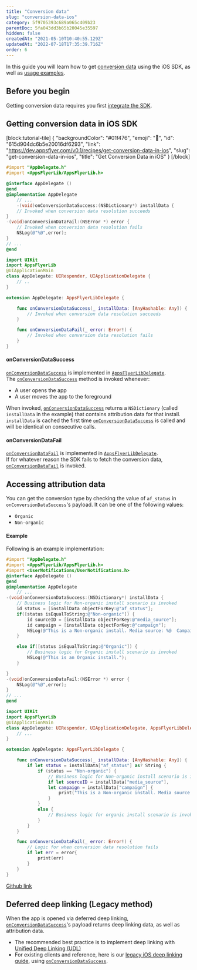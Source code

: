 ```yaml
---
title: "Conversion data"
slug: "conversion-data-ios"
category: 5f9705393c689a065c409b23
parentDoc: 5fa043dd3b65b20045e35597
hidden: false
createdAt: "2021-05-10T10:40:55.129Z"
updatedAt: "2022-07-18T17:35:39.716Z"
order: 6
---
```

In this guide you will learn how to get [conversion data](doc:conversion-data) using the iOS SDK, as well as [usage examples](https://dev.appsflyer.com/hc/docs/conversion-data-android#accessing-attribution-data).

Before you begin
----------------

Getting conversion data requires you first [integrate the SDK](doc:integrate-ios-sdk).

Getting conversion data in iOS SDK
----------------------------------


[block:tutorial-tile]
{
  "backgroundColor": "#01f476",
  "emoji": "👟",
  "id": "615d904dc6b5e20016df6293",
  "link": "https://dev.appsflyer.com/v0.1/recipes/get-conversion-data-in-ios",
  "slug": "get-conversion-data-in-ios",
  "title": "Get Conversion Data in iOS"
}
[/block]


```objectivec
#import "AppDelegate.h"
#import <AppsFlyerLib/AppsFlyerLib.h>

@interface AppDelegate ()
@end
@implementation AppDelegate
    // ...
    -(void)onConversionDataSuccess:(NSDictionary*) installData {
    // Invoked when conversion data resolution succeeds
}
-(void)onConversionDataFail:(NSError *) error {
    // Invoked when conversion data resolution fails
    NSLog(@"%@",error);
}
// ...
@end
```
```swift
import UIKit
import AppsFlyerLib
@UIApplicationMain
class AppDelegate: UIResponder, UIApplicationDelegate {
    // ..
}

extension AppDelegate: AppsFlyerLibDelegate {

    func onConversionDataSuccess(_ installData: [AnyHashable: Any]) {
        // Invoked when conversion data resolution succeeds
    }

    func onConversionDataFail(_ error: Error!) {
        // Invoked when conversion data resolution fails
    }
}
```

#### onConversionDataSuccess

[`onConversionDataSuccess`](doc:ios-sdk-reference-appsflyerlibdelegate#onconversiondatasuccess) is implemented in [`AppsFlyerLibDelegate`](doc:ios-sdk-reference-appsflyerlibdelegate).  
The [`onConversionDataSuccess`](doc:ios-sdk-reference-appsflyerlibdelegate#onconversiondatasuccess) method is invoked whenever:

- A user opens the app
- A user moves the app to the foreground

When invoked, [`onConversionDataSuccess`](doc:ios-sdk-reference-appsflyerlibdelegate#onconversiondatasuccess) returns a `NSDictionary` (called `installData` in the example) that contains attribution data for that install. `installData` is cached the first time [`onConversionDataSuccess`](doc:ios-sdk-reference-appsflyerlibdelegate#onconversiondatasuccess) is called and will be identical on consecutive calls.

#### onConversionDataFail

[`onConversionDataFail`](doc:ios-sdk-reference-appsflyerlibdelegate#onconversiondatafail) is implemented in  [`AppsFlyerLibDelegate`](doc:ios-sdk-reference-appsflyerlibdelegate).  
If for whatever reason the SDK fails to fetch the conversion data, [`onConversionDataFail`](doc:ios-sdk-reference-appsflyerlibdelegate#onconversiondatafail) is invoked.

Accessing attribution data
--------------------------

You can get the conversion type by checking the value of `af_status` in `onConversionDataSuccess`'s payload. It can be one of the following values:

- `Organic`
- `Non-organic`

#### Example

Following is an example implementation:

```objectivec
#import "AppDelegate.h"
#import <AppsFlyerLib/AppsFlyerLib.h>
#import <UserNotifications/UserNotifications.h>
@interface AppDelegate ()
@end
@implementation AppDelegate
    // ...
-(void)onConversionDataSuccess:(NSDictionary*) installData {
    // Business logic for Non-organic install scenario is invoked
    id status = [installData objectForKey:@"af_status"];
    if([status isEqualToString:@"Non-organic"]) {
        id sourceID = [installData objectForKey:@"media_source"];
        id campaign = [installData objectForKey:@"campaign"];
        NSLog(@"This is a Non-organic install. Media source: %@  Campaign: %@",sourceID,campaign);
    }

    else if([status isEqualToString:@"Organic"]) {
        // Business logic for Organic install scenario is invoked
        NSLog(@"This is an Organic install.");
    }

}
-(void)onConversionDataFail:(NSError *) error {
    NSLog(@"%@",error);
}
// ...
@end
```
```swift
import UIKit
import AppsFlyerLib
@UIApplicationMain
class AppDelegate: UIResponder, UIApplicationDelegate, AppsFlyerLibDelegate {
    // ...
}

extension AppDelegate: AppsFlyerLibDelegate {

    func onConversionDataSuccess(_ installData: [AnyHashable: Any]) {
        if let status = installData["af_status"] as? String {
            if (status == "Non-organic") {
                // Business logic for Non-organic install scenario is invoked
                if let sourceID = installData["media_source"],
                let campaign = installData["campaign"] {
                    print("This is a Non-organic install. Media source: \(sourceID)  Campaign: \(campaign)")
                }
            }
            else {
                // Business logic for organic install scenario is invoked
            }
        }
    }

    func onConversionDataFail(_ error: Error!) {
        // Logic for when conversion data resolution fails
        if let err = error{
            print(err)
        }
    }
}
```

[Github link](https://github.com/AppsFlyerSDK/appsflyer-onelink-ios-sample-apps/blob/7c58363b01a184863d3b3fc07ba707a72d76bcda/swift/basic_app/basic_app/AppDelegate.swift#L168-L212)

Deferred deep linking (Legacy method)
-------------------------------------

When the app is opened via deferred deep linking, [`onConversionDataSuccess`](doc:ios-sdk-reference-appsflyerlibdelegate#onconversiondatasuccess)'s payload returns deep linking data, as well as attribution data.

- The recommended best practice is to implement deep linking with [Unified Deep Linking (UDL)](https://dev.appsflyer.com/hc/docs/dl_ios_unified_deep_linking)
- For existing clients and reference, here is our [legacy iOS deep linking guide](https://dev.appsflyer.com/hc/docs/dl_ios_gcd_legacy), using [`onConversionDataSuccess`](doc:ios-sdk-reference-appsflyerlibdelegate#onconversiondatasuccess).